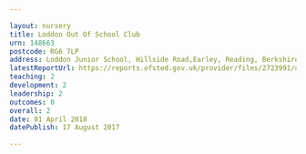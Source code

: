 ```yaml
---

layout: nursery
title: Loddon Out Of School Club
urn: 148663
postcode: RG6 7LP
address: Loddon Junior School, Hillside Road,Earley, Reading, Berkshire, RG6 7LP
latestReportUrl: https://reports.ofsted.gov.uk/provider/files/2723991/urn/148663.pdf
teaching: 2
development: 2
leadership: 2
outcomes: 0
overall: 2
date: 01 April 2018 
datePublish: 17 August 2017

---
```

